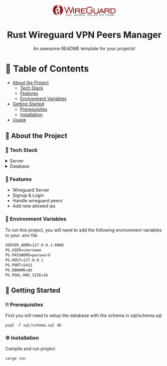 <div align="center">

  <img src="wireguard.svg" alt="logo" width="200" height="auto" />
  <h1>Rust Wireguard VPN Peers Manager</h1>
  
  <p>
    An awesome README template for your projects! 
  </p>
</div>

<!-- Table of Contents -->
# :notebook_with_decorative_cover: Table of Contents

- [About the Project](#star2-about-the-project)
  * [Tech Stack](#space_invader-tech-stack)
  * [Features](#dart-features)
  * [Environment Variables](#key-environment-variables)
- [Getting Started](#toolbox-getting-started)
  * [Prerequisites](#bangbang-prerequisites)
  * [Installation](#gear-installation)
- [Usage](#eyes-usage)

<!-- About the Project -->
## :star2: About the Project

<!-- TechStack -->
### :space_invader: Tech Stack

<details>
  <summary>Server</summary>
  <ul>
    <li><a href="https://www.rust-lang.org/">Rust</a></li>
    <li><a href="https://actix.rs/">Actix</a></li>
    <li><a href="https://github.com/zarvd/wiretun/">Wiretun</a></li>
  </ul>
</details>

<details>
<summary>Database</summary>
  <ul>
    <li><a href="https://www.postgresql.org/">PostgreSQL</a></li>
  </ul>
</details>

<!-- Features -->
### :dart: Features

- Wireguard Server
- Signup & Login
- Handle wireguard peers
- Add new allowed ips

<!-- Env Variables -->
### :key: Environment Variables

To run this project, you will need to add the following environment variables to your .env file

```
SERVER_ADDR=127.0.0.1:8080
PG.USER=username
PG.PASSWORD=password
PG.HOST=127.0.0.1
PG.PORT=5432
PG.DBNAME=db
PG.POOL.MAX_SIZE=16
```
<!-- Getting Started -->
## :toolbox: Getting Started

<!-- Prerequisites -->
### :bangbang: Prerequisites

First you will need to setup the database with the schema in sql/schema.sql

```shell
psql -f sql/schema.sql db
```
<!-- Installation -->
### :gear: Installation

Compile and run project

```shell
cargo run
```
